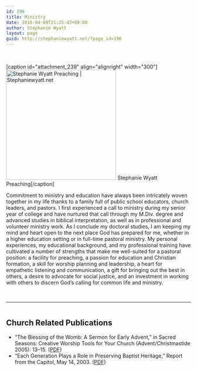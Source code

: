 ```yaml
---
id: 196
title: Ministry
date: 2016-04-09T21:25:43+00:00
author: Stephanie Wyatt
layout: page
guid: http://stephaniewyatt.net/?page_id=196
---
```

&nbsp;

[caption id="attachment_239" align="alignright" width="300"]<img class="size-medium wp-image-239" src="http://stephaniewyatt.net/wp-content/uploads/Stephanie_Wyatt_Preaching-300x300.jpg" alt="Stephanie Wyatt Preaching | Stephaniewyatt.net" width="300" height="300" /> Stephanie Wyatt Preaching[/caption]

Commitment to ministry and education have always been intricately woven together in my life thanks to a family full of public school educators, church leaders, and pastors. I first experienced a call to ministry during my senior year of college and have nurtured that call through my M.Div. degree and advanced studies in biblical interpretation, as well as in professional and volunteer ministry work. As I conclude my doctoral studies, I am keeping my mind and heart open to the next place God has prepared for me, whether in a higher education setting or in full-time pastoral ministry. My personal experiences, my educational background, and my professional training have cultivated a number of strengths that make me well-suited for a pastoral position: a facility for preaching, a passion for education and Christian formation, a skill for worship planning and leadership, a heart for empathetic listening and communication, a gift for bringing out the best in others, a desire to advocate for social justice, and an investment in working with others to discern God’s calling for common life and ministry.

&nbsp;

<hr />

<div class="page" title="Page 2">
<div class="section">
<div class="layoutArea">
<div class="column">
<h2>Church Related Publications</h2>
<ul>
 	<li>“The Blessing of the Womb: A Sermon for Early Advent,” in Sacred Seasons: Creative Worship Tools for Your Church (Advent/Christmastide 2005): 13–15. (<a href="http://stephaniewyatt.net/wp-content/uploads/Wyatt-Advent05-Manger.pdf" target="_blank">PDF</a>)</li>
 	<li>“Each Generation Plays a Role in Preserving Baptist Heritage,” Report from the Capitol, May 14, 2003. (<a href="http://stephaniewyatt.net/wp-content/uploads/Wyatt_Each_generation_plays_a_role_in-preserving_Baptist_heritage.pdf" target="_blank">PDF</a>)</li>
</ul>
</div>
</div>
</div>
</div>